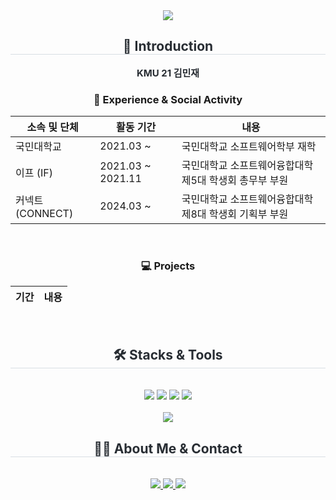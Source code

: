 <div align="center">
  <img src="https://capsule-render.vercel.app/api?type=waving&color=0:865050,100:cd0e01&height=120&text=Hello!%20World&animation=&fontColor=b72a2a&fontSize=60" />
</div>

<div align="center">
  <h2 style="border-bottom: 1px solid #d8dee4; color: #282d33;">🤷 Introduction</h2>
  <div style="font-weight: 700; font-size: 15px; text-align: center; color: #282d33;">KMU 21 김민재</div>
</div>

<h3 align="center">🏫 Experience & Social Activity</h3>
<div align="center">
  <table>
    <thead>
      <tr>
        <th>소속 및 단체</th>
        <th>활동 기간</th>
        <th>내용</th>
      </tr>
    </thead>
    <tbody>
      <tr>
        <td>국민대학교</td>
        <td>2021.03 ~</td>
        <td>국민대학교 소프트웨어학부 재학</td>
      </tr>
      <tr>
        <td>이프 (IF)</td>
        <td>2021.03 ~ 2021.11</td>
        <td>국민대학교 소프트웨어융합대학 제5대 학생회 총무부 부원</td>
      </tr>
      <tr>
        <td>커넥트 (CONNECT)</td>
        <td>2024.03 ~</td>
        <td>국민대학교 소프트웨어융합대학 제8대 학생회 기획부 부원</td>
      </tr>
    </tbody>
  </table>
</div>

<br/>

<h3 align="center">💻 Projects</h3>
<div align="center">
  <table>
    <thead>
      <tr>
        <th>기간</th>
        <th>내용</th>
      </tr>
    </thead>
    <tbody>
      <!-- 프로젝트 내용을 여기에 추가하세요 -->
    </tbody>
  </table>
</div>

<br/>

<div align="center">
  <h2 style="border-bottom: 1px solid #d8dee4; color: #282d33;">🛠️ Stacks & Tools</h2>
  <br>
  <div style="margin: 0 auto; text-align: center;">
    <img src="https://img.shields.io/badge/C++-00599C?style=flat&logo=C%2B%2B&logoColor=white">
    <img src="https://img.shields.io/badge/Git-F05032?style=flat&logo=Git&logoColor=white">
    <img src="https://img.shields.io/badge/Python-3776AB?style=flat&logo=Python&logoColor=white">
    <img src="https://img.shields.io/badge/Java-007396?style=flat&logo=Java&logoColor=white">
  </div>
  <br/>
  <img src="https://img.shields.io/badge/Visual_Studio_Code-0078D4?style=for-the-badge&logo=visual%20studio%20code&logoColor=white">
</div>

<div align="center">
  <h2 style="border-bottom: 1px solid #d8dee4; color: #282d33;">🧑‍💻 About Me & Contact</h2>
  <br>
  <div align="center">
    <a href="https://www.instagram.com/dlawoct/">
      <img src="https://img.shields.io/badge/Instagram-E4405F?style=flat&logo=Instagram&logoColor=white&link=https://www.instagram.com/dlawoct/">
    </a>
    <a href="https://www.notion.so/2024-S-S-a607934fc8a74fb085d04ee141f43537">
      <img src="https://img.shields.io/badge/Notion-000000?style=flat&logo=Notion&logoColor=white&link=https://www.notion.so/2024-S-S-a607934fc8a74fb085d04ee141f43537">
    </a>
    <a href="mailto:alswo3333@kookmin.ac.kr">
      <img src="https://img.shields.io/badge/Gmail-EA4335?style=flat&logo=Gmail&logoColor=white&link=mailto:alswo3333@kookmin.ac.kr">
    </a>
  </div>
  <br>
</div>
